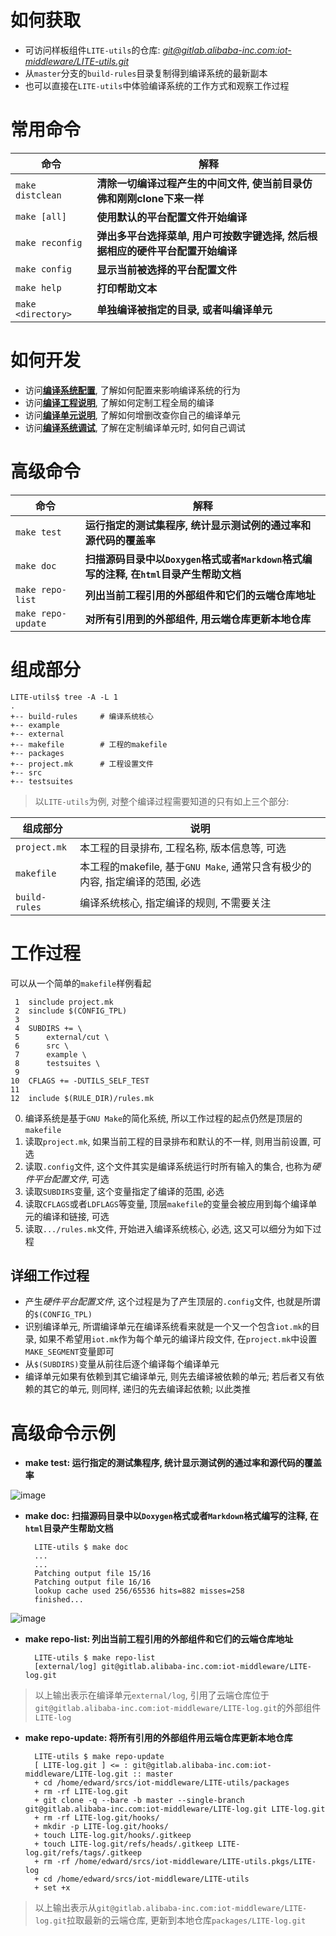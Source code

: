 # 如何获取

* 可访问样板组件`LITE-utils`的仓库: [*git@gitlab.alibaba-inc.com:iot-middleware/LITE-utils.git*](http://gitlab.alibaba-inc.com/iot-middleware/LITE-utils)
* 从`master`分支的`build-rules`目录复制得到编译系统的最新副本
* 也可以直接在`LITE-utils`中体验编译系统的工作方式和观察工作过程

# 常用命令

| 命令                  | 解释                                                                              |
|-----------------------|-----------------------------------------------------------------------------------|
| `make distclean`      | **清除一切编译过程产生的中间文件, 使当前目录仿佛和刚刚clone下来一样**             |
| `make [all]`          | **使用默认的平台配置文件开始编译**                                                |
| `make reconfig`       | **弹出多平台选择菜单, 用户可按数字键选择, 然后根据相应的硬件平台配置开始编译**    |
| `make config`         | **显示当前被选择的平台配置文件**                                                  |
| `make help`           | **打印帮助文本**                                                                  |
| `make <directory>`    | **单独编译被<directory>指定的目录, 或者叫编译单元**                               |

# 如何开发

* 访问[**编译系统配置**](https://code.aliyun.com/edward.yangx/public-docs/wikis/build/build-system-config), 了解如何配置来影响编译系统的行为
* 访问[**编译工程说明**](https://code.aliyun.com/edward.yangx/public-docs/wikis/build/build-system-proj), 了解如何定制工程全局的编译
* 访问[**编译单元说明**](https://code.aliyun.com/edward.yangx/public-docs/wikis/build/build-system-units), 了解如何增删改查你自己的编译单元
* 访问[**编译系统调试**](https://code.aliyun.com/edward.yangx/public-docs/wikis/build/build-system-debug), 了解在定制编译单元时, 如何自己调试

# 高级命令

| 命令                  | 解释                                                                                      |
|-----------------------|-------------------------------------------------------------------------------------------|
| `make test`           | **运行指定的测试集程序, 统计显示测试例的通过率和源代码的覆盖率**                          |
| `make doc`            | **扫描源码目录中以`Doxygen`格式或者`Markdown`格式编写的注释, 在`html`目录产生帮助文档**   |
| `make repo-list`      | **列出当前工程引用的外部组件和它们的云端仓库地址**                                        |
| `make repo-update`    | **对所有引用到的外部组件, 用云端仓库更新本地仓库**                                        |

# 组成部分

    LITE-utils$ tree -A -L 1
    .
    +-- build-rules     # 编译系统核心
    +-- example
    +-- external
    +-- makefile        # 工程的makefile
    +-- packages
    +-- project.mk      # 工程设置文件
    +-- src
    +-- testsuites

> 以`LITE-utils`为例, 对整个编译过程需要知道的只有如上三个部分:

| 组成部分      | 说明                                                                          |
|---------------|-------------------------------------------------------------------------------|
| `project.mk`  | 本工程的目录排布, 工程名称, 版本信息等, 可选                                  |
| `makefile`    | 本工程的makefile, 基于`GNU Make`, 通常只含有极少的内容, 指定编译的范围, 必选  |
| `build-rules` | 编译系统核心, 指定编译的规则, 不需要关注                                      |

# 工作过程

可以从一个简单的`makefile`样例看起

     1  sinclude project.mk
     2  sinclude $(CONFIG_TPL)
     3
     4  SUBDIRS += \
     5      external/cut \
     6      src \
     7      example \
     8      testsuites \
     9
    10  CFLAGS += -DUTILS_SELF_TEST
    11
    12  include $(RULE_DIR)/rules.mk

0. 编译系统是基于`GNU Make`的简化系统, 所以工作过程的起点仍然是顶层的`makefile`
1. 读取`project.mk`, 如果当前工程的目录排布和默认的不一样, 则用当前设置, 可选
2. 读取`.config`文件, 这个文件其实是编译系统运行时所有输入的集合, 也称为*硬件平台配置文件*, 可选
3. 读取`SUBDIRS`变量, 这个变量指定了编译的范围, 必选
4. 读取`CFLAGS`或者`LDFLAGS`等变量, 顶层`makefile`的变量会被应用到每个编译单元的编译和链接, 可选
5. 读取`.../rules.mk`文件, 开始进入编译系统核心, 必选, 这又可以细分为如下过程

## 详细工作过程

* 产生*硬件平台配置文件*, 这个过程是为了产生顶层的`.config`文件, 也就是所谓的`$(CONFIG_TPL)`
* 识别编译单元, 所谓编译单元在编译系统看来就是一个又一个包含`iot.mk`的目录, 如果不希望用`iot.mk`作为每个单元的编译片段文件, 在`project.mk`中设置`MAKE_SEGMENT`变量即可
* 从`$(SUBDIRS)`变量从前往后逐个编译每个编译单元
* 编译单元如果有依赖到其它编译单元, 则先去编译被依赖的单元; 若后者又有依赖的其它的单元, 则同样, 递归的先去编译起依赖; 以此类推

# 高级命令示例

- **make test: 运行指定的测试集程序, 统计显示测试例的通过率和源代码的覆盖率**

![image](https://yuncodeweb.oss-cn-hangzhou.aliyuncs.com/uploads/edward.yangx/public-docs/52c806dd879f18cd7ea855a8549461f6/image.png)  

- **make doc: 扫描源码目录中以`Doxygen`格式或者`Markdown`格式编写的注释, 在`html`目录产生帮助文档**

        LITE-utils $ make doc
        ...
        ...
        Patching output file 15/16
        Patching output file 16/16
        lookup cache used 256/65536 hits=882 misses=258
        finished...

![image](https://yuncodeweb.oss-cn-hangzhou.aliyuncs.com/uploads/edward.yangx/public-docs/b9ea5662e866913efcaca28549d9f033/image.png)

- **make repo-list: 列出当前工程引用的外部组件和它们的云端仓库地址**

        LITE-utils $ make repo-list
        [external/log] git@gitlab.alibaba-inc.com:iot-middleware/LITE-log.git

> 以上输出表示在编译单元`external/log`, 引用了云端仓库位于`git@gitlab.alibaba-inc.com:iot-middleware/LITE-log.git`的外部组件`LITE-log`

- **make repo-update: 将所有引用的外部组件用云端仓库更新本地仓库**

        LITE-utils $ make repo-update
        [ LITE-log.git ] <= : git@gitlab.alibaba-inc.com:iot-middleware/LITE-log.git :: master
        + cd /home/edward/srcs/iot-middleware/LITE-utils/packages
        + rm -rf LITE-log.git
        + git clone -q --bare -b master --single-branch git@gitlab.alibaba-inc.com:iot-middleware/LITE-log.git LITE-log.git
        + rm -rf LITE-log.git/hooks/
        + mkdir -p LITE-log.git/hooks/
        + touch LITE-log.git/hooks/.gitkeep
        + touch LITE-log.git/refs/heads/.gitkeep LITE-log.git/refs/tags/.gitkeep
        + rm -rf /home/edward/srcs/iot-middleware/LITE-utils.pkgs/LITE-log
        + cd /home/edward/srcs/iot-middleware/LITE-utils
        + set +x

> 以上输出表示从`git@gitlab.alibaba-inc.com:iot-middleware/LITE-log.git`拉取最新的云端仓库, 更新到本地仓库`packages/LITE-log.git`